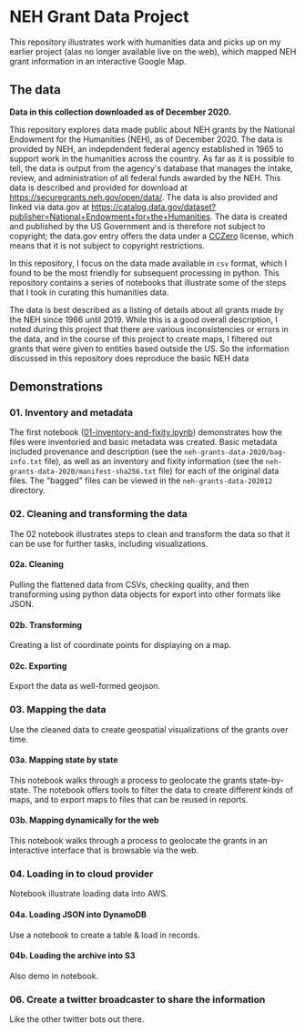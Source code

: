 # NEH Grant Data Project

This repository illustrates work with humanities data
and picks up on my earlier project (alas no
longer available live on the web), which mapped NEH grant information in
an interactive Google Map. 

## The data

**Data in this collection downloaded as of December 2020.**

This repository explores data made public about NEH grants 
by the National Endowment for the Humanities (NEH), as of
December 2020. The data is provided by NEH, an indepdendent
federal agency established in 1965 to support work in the humanities
across the country. As far as it is possible to tell, the data is
output from the agency's database that manages the intake, review, and
administration of all federal funds awarded by the NEH. This data is
described and provided for download at https://securegrants.neh.gov/open/data/. 
The data is also provided and linked via data.gov at https://catalog.data.gov/dataset?publisher=National+Endowment+for+the+Humanities.
The data is created and published by the US Government and is therefore
not subject to copyright; the data.gov entry offers the data under 
a [CCZero](http://www.opendefinition.org/licenses/cc-zero) license,
which means that it is not subject to copyright restrictions.  

In this repository, I focus on the data made available in `csv` format, 
which I found to be the most friendly for subsequent processing in python. 
This repository contains a series of notebooks that illustrate some 
of the steps that I took in curating this humanities data. 

The data is best described as a listing of 
details about all grants made by the NEH since 1966 until 2019.
While this is a good overall description, I noted during this project
that there are various inconsistencies or errors in the data, and 
in the course of this project to create maps, I filtered out grants
that were given to entities based outside the US. So the information
discussed in this repository does reproduce the basic NEH data

## Demonstrations

### 01. Inventory and metadata

The first notebook ([01-inventory-and-fixity.ipynb](01-inventory-and-fixity.ipynb)) demonstrates how the files were inventoried and 
basic metadata was created. Basic metadata included provenance and 
description (see the `neh-grants-data-2020/bag-info.txt` file), 
as well as an inventory and fixity information (see 
the `neh-grants-data-2020/manifest-sha256.txt` file)
for each of the original data files. The "bagged" files can be viewed in the `neh-grants-data-202012` directory. 

### 02. Cleaning and transforming the data

The 02 notebook illustrates steps to clean and transform
the data so that it can be use for further tasks, including
visualizations. 

#### 02a. Cleaning

Pulling the flattened data from CSVs, checking quality, and then transforming 
using python data objects for export into other formats like JSON.

#### 02b. Transforming

Creating a list of coordinate points for displaying on a map. 

#### 02c. Exporting

Export the data as well-formed geojson.

### 03. Mapping the data

Use the cleaned data to create geospatial visualizations of 
the grants over time. 

#### 03a. Mapping state by state 

This notebook walks through a process to geolocate the grants state-by-state.
The notebook offers tools to filter the data to create different kinds of maps,
and to export maps to files that can be reused in reports.

#### 03b. Mapping dynamically for the web

This notebook walks through a process to geolocate the grants in an
interactive interface that is browsable via the web.

### 04. Loading in to cloud provider

Notebook illustrate loading data into AWS.

#### 04a. Loading JSON into DynamoDB 

Use a notebook to create a table & load in records.

#### 04b. Loading the archive into S3

Also demo in notebook.

### 06. Create a twitter broadcaster to share the information

Like the other twitter bots out there. 
